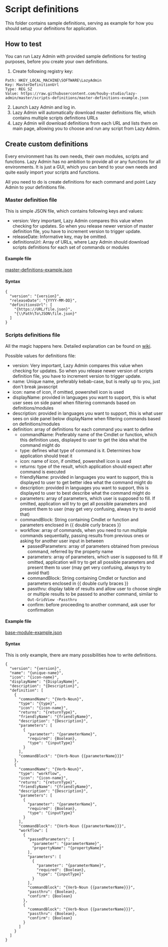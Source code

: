 # Script definitions

This folder contains sample definitions, serving as example for how you should setup your definitions for application.

## How to test

You can run Lazy Admin with provided sample definitions for testing purposes, before you create your own definitions.  

1. Create following registry key:
```
Path: HKEY_LOCAL_MACHINE\SOFTWARE\LazyAdmin
Key: MasterDefinitionUrl
Type: REG_SZ
Value: https://raw.githubusercontent.com/houby-studio/lazy-admin/master/scripts-definitions/master-definitions-example.json
```
2. Launch Lazy Admin and log in.
3. Lazy Admin will automatically download master definitions file, which contains multiple scripts definitions URLs
4. Lazy Admin will download definitions from each URL and lists them on main page, allowing you to choose and run any script from Lazy Admin.

## Create custom definitions

Every environment has its own needs, their own modules, scripts and functions. Lazy Admin has no ambition to provide all or any functions for all environments. It is just a GUI, which you can bend to your own needs and quite easily import your scripts and functions.

All you need to do is create definitions for each command and point Lazy Admin to your definitions file.

### Master definition file

This is simple JSON file, which contains following keys and values:

* version: Very important, Lazy Admin compares this value when checking for updates. So when you release newer version of master definition file, you have to increment version to trigger update.
* releaseDate: Informative key, may be omitted.
* definitionsUrl: Array of URLs, where Lazy Admin should download scripts definitions for each set of commands or modules

#### Example file 
[master-definitions-example.json](master-definitions-example.json)

#### Syntax

```
{
  "version": "{version}",
  "releaseDate": "{YYYY-MM-DD}",
  "definitionsUrl": [
    "{https://URL/file.json}",
    "{\\Path\To\JSON\file.json}"
  ]
}
```

### Scripts definitions file

All the magic happens here. Detailed explanation can be found on [wiki](https://github.com/houby-studio/lazy-admin/wiki/Definitions-files).

Possible values for definitions file:

* version: Very important, Lazy Admin compares this value when checking for updates. So when you release newer version of scripts definition file, you have to increment version to trigger update.
* name: Unique name, preferably kebab-case, but is really up to you, just don't break javascript
* icon: name of icon, if omitted, powershell icon is used
* displayName: provided in languages you want to support, this is what user sees on side panel when filtering commands based on definitions/modules
* description: provided in languages you want to support, this is what user sees on side panel below displayName when filtering commands based on definitions/modules
* definition: array of definitions for each command you want to define
    * commandName: Preferably name of the Cmdlet or function, which this definition uses, displayed to user to get the idea what the command might do
    * type: defines what type of command is it. Determines how application should treat it
    * icon: name of icon, if omitted, powershell icon is used
    * returns: type of the result, which application should expect after command is executed
    * friendlyName: provided in languages you want to support, this is displayed to user to get better idea what the command might do
    * description: provided in languages you want to support, this is displayed to user to best describe what the command might do
    * parameters: array of parameters, which user is supposed to fill. If omitted, application will try to get all possible parameters and present them to user (may get very confusing, always try to avoid that)
    * commandBlock: String containing Cmdlet or function and parameters enclosed in {{ double curly braces }}
    * workflow: array of commands, when you need to run multiple commands sequentially, passing results from previous ones or asking for another user input in between
        * passedParameters: array of parameters obtained from previous command, referred by the property name
        * parameters: array of parameters, which user is supposed to fill. If omitted, application will try to get all possible parameters and present them to user (may get very confusing, always try to avoid that)
        * commandBlock: String containing Cmdlet or function and parameters enclosed in {{ double curly braces }}
        * passthru: display table of results and allow user to choose single or multiple results to be passed to another command, similar to `Out-GridView -Passthru`
        * confirm: before proceeding to another command, ask user for confirmation

#### Example file 
[base-module-example.json](base-module-example.json)

#### Syntax

This is only example, there are many possibilities how to write definitions.

```
{
  "version": "{version}",
  "name": "{unique-name}",
  "icon": "{icon-name}",
  "displayName": "{DisplayName}",
  "description": "{Description}",
  "definition": [
    {
      "commandName": "{Verb-Noun}",
      "type": "{type}",
      "icon": "{icon-name}",
      "returns": "{returnType}",
      "friendlyName": "{friendlyName}",
      "description": "{Description}",
      "parameters": [
        {
          "parameter": "{parameterName}",
          "required": {Boolean},
          "type": "{inputType}"
        }
      ],
      "commandBlock": "{Verb-Noun {{parameterName}}}"
    },
    {
      "commandName": "{Verb-Noun}",
      "type": "workflow",
      "icon": "{icon-name}",
      "returns": "{returnType}",
      "friendlyName": "{friendlyName}",
      "description": "{Description}",
      "parameters": [
        {
          "parameter": "{parameterName}",
          "required": {Boolean},
          "type": "{inputType}"
        }
      ],
      "commandBlock": "{Verb-Noun {{parameterName}}}",
      "workflow": [
        {
          "passedParameters": [
            "parameter": "{parameterName}",
            "propertyName": "{propertyName}"
          ],
          "parameters": [
            {
              "parameter": "{parameterName}",
              "required": {Boolean},
              "type": "{inputType}"
            }
          ],
          "commandBlock": "{Verb-Noun {{parameterName}}}",
          "passthru": {Boolean},
          "confirm": {Boolean}
        },
        {
          "commandBlock": "{Verb-Noun {{parameterName}}}",
          "passthru": {Boolean},
          "confirm": {Boolean}
        }
      ]
    }
  ]
}
```
